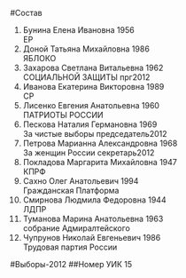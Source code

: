 #Состав
1. Бунина Елена Ивановна 1956   
    ЕР
2. Доной Татьяна Михайловна 1986   
    ЯБЛОКО
3. Захарова Светлана Витальевна 1962   
    СОЦИАЛЬНОЙ ЗАЩИТЫ
    прг2012
4. Иванова Екатерина Викторовна 1989   
    СР
5. Лисенко Евгения Анатольевна 1960   
    ПАТРИОТЫ РОССИИ
6. Пескова Наталия Германовна 1969   
    За чистые выборы
    председатель2012
7. Петрова Марианна Александровна 1968   
    За женщин России
    секретарь2012
8. Покладова Маргарита Михайловна 1947   
    КПРФ
9. Сахно Олег Анатольевич 1994   
    Гражданская Платформа
10. Смирнова Людмила Федоровна 1944   
    ЛДПР
11. Туманова Марина Анатольевна 1963   
    собрание Адмиралтейского
12. Чупрунов Николай Евгеньевич 1986   
    Трудовая партия России

#Выборы-2012
##Номер УИК
15